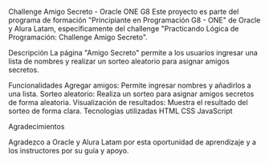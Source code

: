 Challenge Amigo Secreto - Oracle ONE G8
Este proyecto es parte del programa de formación "Principiante en Programación G8 - ONE" de Oracle y Alura Latam, específicamente del challenge "Practicando Lógica de Programación: Challenge Amigo Secreto".

Descripción
La página "Amigo Secreto" permite a los usuarios ingresar una lista de nombres y realizar un sorteo aleatorio para asignar amigos secretos.

Funcionalidades
Agregar amigos: Permite ingresar nombres y añadirlos a una lista.
Sorteo aleatorio: Realiza un sorteo para asignar amigos secretos de forma aleatoria.
Visualización de resultados: Muestra el resultado del sorteo de forma clara.
Tecnologías utilizadas
HTML
CSS
JavaScript

Agradecimientos

Agradezco a Oracle y Alura Latam por esta oportunidad de aprendizaje y a los instructores por su guía y apoyo.
